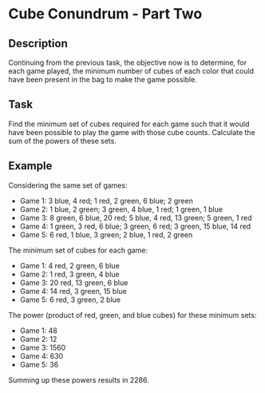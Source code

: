 # Cube Conundrum - Part Two

## Description
Continuing from the previous task, the objective now is to determine, for each game played, the minimum number of cubes of each color that could have been present in the bag to make the game possible.

## Task
Find the minimum set of cubes required for each game such that it would have been possible to play the game with those cube counts. Calculate the sum of the powers of these sets.

## Example
Considering the same set of games:
- Game 1: 3 blue, 4 red; 1 red, 2 green, 6 blue; 2 green
- Game 2: 1 blue, 2 green; 3 green, 4 blue, 1 red; 1 green, 1 blue
- Game 3: 8 green, 6 blue, 20 red; 5 blue, 4 red, 13 green; 5 green, 1 red
- Game 4: 1 green, 3 red, 6 blue; 3 green, 6 red; 3 green, 15 blue, 14 red
- Game 5: 6 red, 1 blue, 3 green; 2 blue, 1 red, 2 green

The minimum set of cubes for each game:
- Game 1: 4 red, 2 green, 6 blue
- Game 2: 1 red, 3 green, 4 blue
- Game 3: 20 red, 13 green, 6 blue
- Game 4: 14 red, 3 green, 15 blue
- Game 5: 6 red, 3 green, 2 blue

The power (product of red, green, and blue cubes) for these minimum sets:
- Game 1: 48
- Game 2: 12
- Game 3: 1560
- Game 4: 630
- Game 5: 36

Summing up these powers results in 2286.
